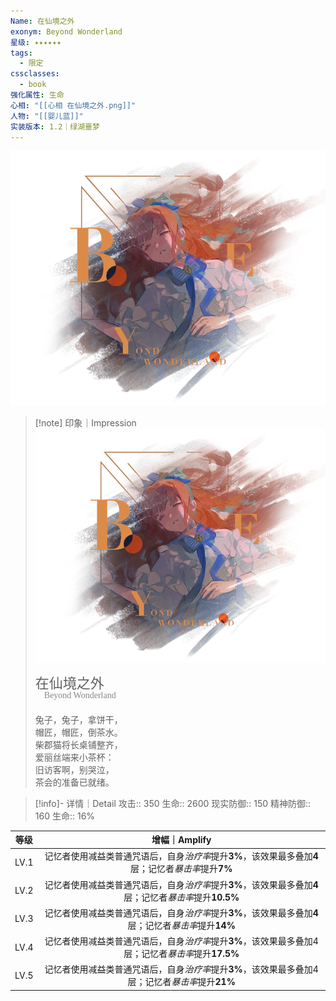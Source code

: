 ```yaml
---
Name: 在仙境之外
exonym: Beyond Wonderland
星级: ✦✦✦✦✦✦
tags:
  - 限定
cssclasses:
  - book
强化属性: 生命
心相: "[[心相 在仙境之外.png]]"
人物: "[[婴儿蓝]]"
实装版本: 1.2｜绿湖噩梦
---
```

![cover](assets/在仙境之外｜Beyond%20Wonderland.assets/心相%20在仙境之外.png)

> [!note] 印象｜Impression
> ![心相 在仙境之外|inlL|300](assets/在仙境之外｜Beyond%20Wonderland.assets/心相%20在仙境之外.png)
> <p style="font-family: '家族宋', sans-serif; font-size: 22px; line-height: 0.75; text-indent: 0;">在仙境之外<br><span style="font-family: serif; font-size: 14px; color: #888888;">　Beyond Wonderland</span></p>
> 
> 兔子，兔子，拿饼干，  
> 帽匠，帽匠，倒茶水。  
> 柴郡猫将长桌铺整齐，  
> 爱丽丝端来小茶杯：  
> 旧访客啊，别哭泣，  
> 茶会的准备已就绪。

> [!info]- 详情｜Detail
> 攻击:: 350
> 生命:: 2600
> 现实防御:: 150
> 精神防御:: 160
> 生命:: 16%

| 等级 |                        增幅｜Amplify                         |
| :--: | :----------------------------------------------------------: |
| LV.1 | 记忆者使用减益类普通咒语后，自身*治疗率*提升**3%**，该效果最多叠加**4**层；记忆者*暴击率*提升**7%** |
| LV.2 | 记忆者使用减益类普通咒语后，自身*治疗率*提升**3%**，该效果最多叠加**4**层；记忆者*暴击率*提升**10.5%** |
| LV.3 | 记忆者使用减益类普通咒语后，自身*治疗率*提升**3%**，该效果最多叠加**4**层；记忆者*暴击率*提升**14%** |
| LV.4 | 记忆者使用减益类普通咒语后，自身*治疗率*提升**3%**，该效果最多叠加4层；记忆者*暴击率*提升**17.5%** |
| LV.5 | 记忆者使用减益类普通咒语后，自身*治疗率*提升**3%**，该效果最多叠加4层；记忆者*暴击率*提升**21%** |
